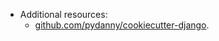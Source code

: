 - Additional resources:
  - [github.com/pydanny/cookiecutter-django](github.com/pydanny/cookiecutter-django).
